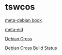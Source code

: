 # tswcos

[meta-debian book](https://tswcos.github.io/meta-debian/book/)

[meta-eid](https://tswcos.github.io/meta-eid/)

[Debian Cross](https://tswcos.github.io/debian-cross-patches/)

[Debian Cross Build Status](https://tswcos.github.io/sbuild/index.html)
